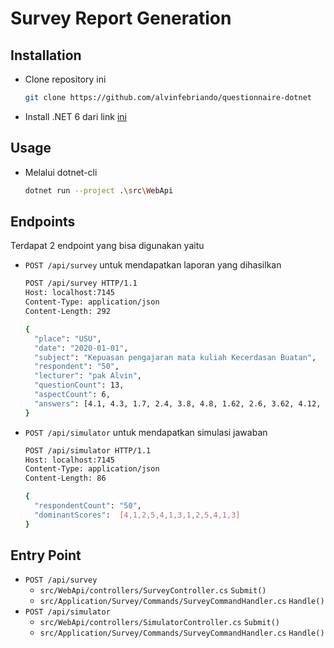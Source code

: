 ﻿# Survey Report Generation

## Installation
* Clone repository ini
    ```bash
    git clone https://github.com/alvinfebriando/questionnaire-dotnet 
    ```
* Install .NET 6 dari link [ini](https://dotnet.microsoft.com/en-us/download)

## Usage
* Melalui dotnet-cli 
    ```bash
    dotnet run --project .\src\WebApi
    ```

## Endpoints
Terdapat 2 endpoint yang bisa digunakan yaitu
* `POST /api/survey` untuk mendapatkan laporan yang dihasilkan 
    ```bash
    POST /api/survey HTTP/1.1
    Host: localhost:7145
    Content-Type: application/json
    Content-Length: 292
    
    {
      "place": "USU",
      "date": "2020-01-01",
      "subject": "Kepuasan pengajaran mata kuliah Kecerdasan Buatan",
      "respondent": "50",
      "lecturer": "pak Alvin",
      "questionCount": 13,
      "aspectCount": 6,
      "answers": [4.1, 4.3, 1.7, 2.4, 3.8, 4.8, 1.62, 2.6, 3.62, 4.12, 3.84, 2.2, 1.4]    
    }
    ```
* `POST /api/simulator` untuk mendapatkan simulasi jawaban
    ```bash
    POST /api/simulator HTTP/1.1
    Host: localhost:7145
    Content-Type: application/json
    Content-Length: 86
    
    {
      "respondentCount": "50",
      "dominantScores":  [4,1,2,5,4,1,3,1,2,5,4,1,3]
    }
    ```

## Entry Point
* `POST /api/survey`
  * `src/WebApi/controllers/SurveyController.cs` `Submit()`
  * `src/Application/Survey/Commands/SurveyCommandHandler.cs` `Handle()`
* `POST /api/simulator`
  * `src/WebApi/controllers/SimulatorController.cs` `Submit()`
  * `src/Application/Survey/Commands/SurveyCommandHandler.cs` `Handle()`
